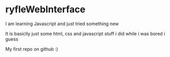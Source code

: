 # ryfleWebInterface
I am learning Javascript and just tried something new 

It is basiclly just some html, css and javascript stuff i did while i was bored i guess

My first repo on github :)
